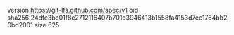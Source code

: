 version https://git-lfs.github.com/spec/v1
oid sha256:24dfc3bc01f8c2712116407b701d3946413b1558fa4153d7ee1764bb20bd2001
size 625
